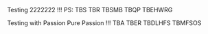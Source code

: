 
Testing 2222222 !!!
PS: TBS TBR TBSMB
TBQP TBEHWRG

Testing with Passion Pure Passion !!!
TBA TBER TBDLHFS TBMFSOS  